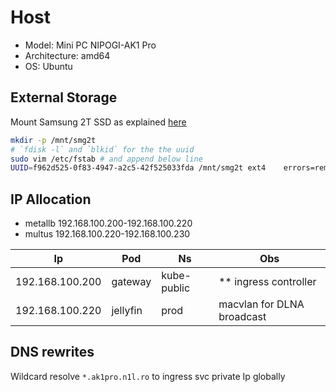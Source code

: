 # Host

- Model: Mini PC NIPOGI-AK1 Pro
- Architecture: amd64
- OS: Ubuntu

## External Storage

Mount Samsung 2T SSD as explained <a href="https://www.techrepublic.com/article/how-to-properly-automount-a-drive-in-ubuntu-linux/">here</a>

```bash
mkdir -p /mnt/smg2t
# `fdisk -l` and `blkid` for the the uuid
sudo vim /etc/fstab # and append below line
UUID=f962d525-0f83-4947-a2c5-42f525033fda /mnt/smg2t ext4    errors=remount-ro,auto,exec,rw,user 0       0
```

## IP Allocation

- metallb 192.168.100.200-192.168.100.220
- multus  192.168.100.220-192.168.100.230

| Ip                | Pod         | Ns          | Obs                        |
| ----------------- | ----------- | ----------- | -------------------------- |
|  192.168.100.200  | gateway     | kube-public | ** ingress controller      |
|  192.168.100.220  | jellyfin    | prod        | macvlan for DLNA broadcast |


## DNS rewrites

Wildcard resolve `*.ak1pro.n1l.ro` to ingress svc private Ip globally
